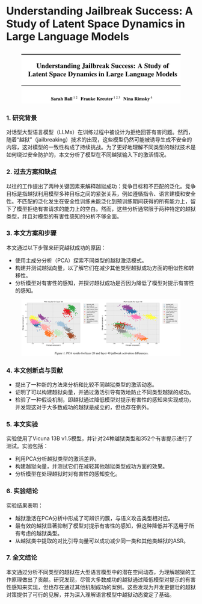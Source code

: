 # Understanding Jailbreak Success: A Study of Latent Space Dynamics in Large Language Models

<figure><img src="../.gitbook/assets/image (13).png" alt=""><figcaption></figcaption></figure>



### 1. 研究背景

对话型大型语言模型（LLMs）在训练过程中被设计为拒绝回答有害问题。然而，随着“越狱”（jailbreaking）技术的出现，这些模型仍然可能被诱导生成不安全的内容，这对模型的一致性构成了持续挑战。为了更好地理解不同类型的越狱技术是如何绕过安全防护的，本文分析了模型在不同越狱输入下的激活情况。

### 2. 过去方案和缺点

以往的工作提出了两种关键因素来解释越狱成功：竞争目标和不匹配的泛化。竞争目标是指越狱利用模型多种目标之间的紧张关系，例如遵循指令、语言建模和安全性。不匹配的泛化发生在安全性训练未能泛化到预训练期间获得的所有能力上，留下了模型拒绝有害请求的能力上的空白。然而，这些分析通常限于两种特定的越狱类型，并且对模型的有害性感知的分析不够全面。

### 3. 本文方案和步骤

本文通过以下步骤来研究越狱成功的原因：

* 使用主成分分析（PCA）探索不同类型的越狱激活模式。
* 构建并测试越狱向量，以了解它们在减少其他类型越狱成功方面的相似性和转移性。
* 分析模型对有害性的感知，并探讨越狱成功是否因为降低了模型对提示有害性的感知。

<figure><img src="../.gitbook/assets/image (14).png" alt=""><figcaption></figcaption></figure>

### 4. 本文创新点与贡献

* 提出了一种新的方法来分析和比较不同越狱类型的激活动态。
* 证明了可以构建越狱向量，并通过激活引导有效地防止不同类型越狱的成功。
* 检验了一种假设机制，即越狱通过降低模型对提示有害性的感知来实现成功，并发现这对于大多数成功的越狱是成立的，但也存在例外。

### 5. 本文实验

实验使用了Vicuna 13B v1.5模型，并针对24种越狱类型和352个有害提示进行了测试。实验包括：

* 利用PCA分析越狱类型的激活差异。
* 构建越狱向量，并测试它们在减轻其他越狱类型成功方面的效果。
* 分析模型在处理越狱时对有害性的感知变化。

### 6. 实验结论

实验结果表明：

* 越狱激活在PCA分析中形成了可辨识的簇，与语义攻击类型相对应。
* 最有效的越狱显著抑制了模型对提示有害性的感知，但这种降低并不适用于所有考虑的越狱类型。
* 从越狱类中提取的对比引导向量可以成功减少同一类和其他类越狱的ASR。

### 7. 全文结论

本文通过分析不同类型的越狱在大型语言模型中的潜在空间动态，为理解越狱的工作原理做出了贡献。研究发现，尽管大多数成功的越狱通过降低模型对提示的有害性感知来实现，但也存在通过其他机制成功的案例。这些发现为开发更健壮的越狱对策提供了可行的见解，并为深入理解语言模型中越狱动态奠定了基础。


